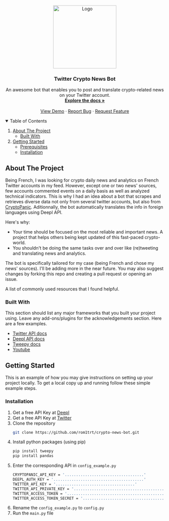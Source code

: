 <!-- PROJECT LOGO -->
<br />
<p align="center">
  <a href="https://github.com/rom1trt/crypto-news-bot">
    <img src="https://dhanjivpandey.com/wp-content/uploads/2021/03/twitterbot.png" alt="Logo" width="200" height="200">
  </a>

  <h3 align="center">Twitter Crypto News Bot</h3>

  <p align="center">
    An awesome bot that enables you to post and translate crypto-related news on your Twitter account.
    <br />
    <a href="https://github.com/rom1trt/crypto-news-bot"><strong>Explore the docs »</strong></a>
    <br />
    <br />
    <a href="https://github.com/rom1trt/crypto-news-bot">View Demo</a>
    ·
    <a href="https://github.com/rom1trt/crypto-news-bot/issues">Report Bug</a>
    ·
    <a href="https://github.com/rom1trt/crypto-news-bot/issues">Request Feature</a>
  </p>
</p>

<!-- TABLE OF CONTENTS -->
<details open="open">
  <summary>Table of Contents</summary>
  <ol>
    <li>
      <a href="#about-the-project">About The Project</a>
      <ul>
        <li><a href="#built-with">Built With</a></li>
      </ul>
    </li>
    <li>
      <a href="#getting-started">Getting Started</a>
      <ul>
        <li><a href="#prerequisites">Prerequisites</a></li>
        <li><a href="#installation">Installation</a></li>
      </ul>
    </li>
  </ol>
</details>



<!-- ABOUT THE PROJECT -->
## About The Project

Being French, I was looking for crypto daily news and analytics on French Twitter accounts in my feed. 
However, except one or two news' sources, few accounts commented events on a daily basis as well as analyzed technical indicators.
This is why I had an idea about a bot that scrapes and retrieves diverse data not only from several twitter accounts, but also from [CryptoPanic](https://cryptopanic.com).
Aditionnally, the bot automatically translates the info in foreign languages using Deepl API.

Here's why:
* Your time should be focused on the most reliable and important news. A project that helps others being kept updated of this fast-paced crypto-world.
* You shouldn't be doing the same tasks over and over like (re)tweeting and translating news and analytics.

The bot is specifically tailored for my case (being French and chose my news' sources). I'll be adding more in the near future. 
You may also suggest changes by forking this repo and creating a pull request or opening an issue.

A list of commonly used resources that I found helpful.

### Built With

This section should list any major frameworks that you built your project using. Leave any add-ons/plugins for the acknowledgements section. Here are a few examples.
* [Twitter API docs](https://www.deepl.com/docs-api/)
* [Deepl API docs](https://developer.twitter.com/en/docs)
* [Tweepy docs](https://docs.tweepy.org/en/latest/)
* [Youtube](https://www.youtube.com)



<!-- GETTING STARTED -->
## Getting Started

This is an example of how you may give instructions on setting up your project locally.
To get a local copy up and running follow these simple example steps.

### Installation

1. Get a free API Key at [Deepl](https://www.deepl.com/)
2. Get a free API Key at [Twitter](https://developer.twitter.com/en/docs)
3. Clone the repository
   ```sh
   git clone https://github.com/rom1trt/crypto-news-bot.git
   ```
4. Install python packages (using pip)
   ```sh
   pip install tweepy
   pip install pandas
   ```
5. Enter the corresponding API in `config_example.py`
   ```sh
   CRYPTOPANIC_API_KEY = '...................................' 
   DEEPL_AUTH_KEY = '........................................' 
   TWITTER_API_KEY = '...................................' 
   TWITTER_API_PRIVATE_KEY = '.........................................' 
   TWITTER_ACCESS_TOKEN = '...................................................' 
   TWITTER_ACCESS_TOKEN_SECRET = '.............................................' 
   ```
 6. Rename the `config_example.py` to `config.py`
 7. Run the `main.py` file
